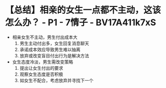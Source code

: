 # 【总结】相亲的女生一点都不主动，这该怎么办？ - P1 - 7情子 - BV17A411k7xS

-   相亲女生不主动，男生付出成本大
    1.  男生主动付出多，女生回复消息聊天
    2.  承诺成本效应导致男生难以抽离
    3.  放弃或改变盲目付出行为是解决方法
-   女生态度冷淡，男生需改变策略
    1.  提出让女生付出的要求
    2.  观察女生态度是否积极
    3.  如女生不配合，考虑放弃并寻找下一个